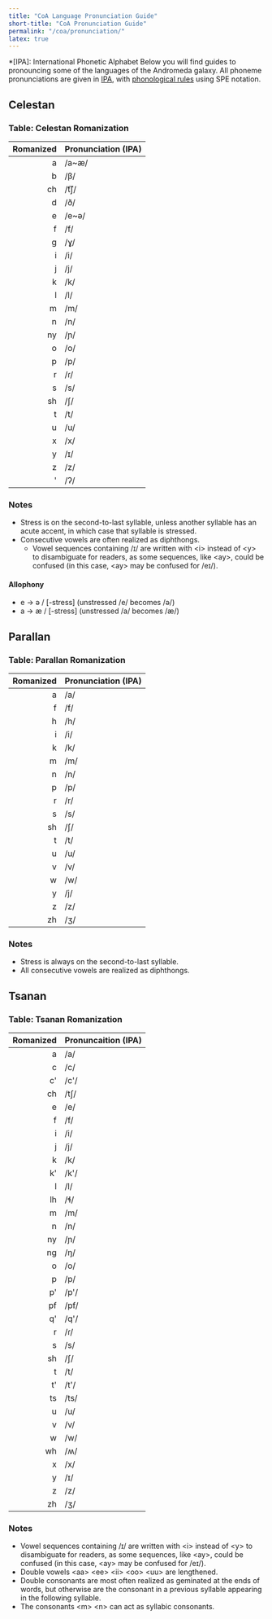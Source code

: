 ```yaml
---
title: "CoA Language Pronunciation Guide"
short-title: "CoA Pronunciation Guide"
permalink: "/coa/pronunciation/"
latex: true
---
```

*[IPA]: International Phonetic Alphabet
Below you will find guides to pronouncing some of the languages of the Andromeda galaxy. All phoneme pronunciations are given in [IPA](https://en.wikipedia.org/wiki/International_Phonetic_Alphabet), with [phonological rules](https://en.wikipedia.org/wiki/Phonological_rule) using SPE notation.

## Celestan

### Table: Celestan Romanization

| Romanized | Pronunciation (IPA) |
|-------:|:--------------------|
| a      | /a~æ/               |
| b      | /β/                 |
| ch     | /t͡ʃ/                |
| d      | /ð/                 |
| e      | /e~ə/               |
| f      | /f/                 |
| g      | /ɣ/                 |
| i      | /i/                 |
| j      | /j/                 |
| k      | /k/                 |
| l      | /l/                 |
| m      | /m/                 |
| n      | /n/                 |
| ny     | /ɲ/                 |
| o      | /o/                 |
| p      | /p/                 |
| r      | /ɾ/                 |
| s      | /s/                 |
| sh     | /ʃ/                 |
| t      | /t/                 |
| u      | /u/                 |
| x      | /x/                 |
| y      | /ɪ/                 |
| z      | /z/                 |
| '      | /ʔ/                 |

### Notes

- Stress is on the second-to-last syllable, unless another syllable has an acute accent, in which case that syllable is stressed.
- Consecutive vowels are often realized as diphthongs.
    - Vowel sequences containing /ɪ/ are written with &lt;i&gt; instead of &lt;y&gt; to disambiguate for readers, as some sequences, like &lt;ay&gt;, could be confused (in this case, &lt;ay&gt; may be confused for /eɪ/).

#### Allophony

- e &rarr; ə / [-stress] (unstressed /e/ becomes /ə/)
- a &rarr; æ / [-stress] (unstressed /a/ becomes /æ/)

## Parallan

### Table: Parallan Romanization

| Romanized | Pronunciation (IPA) |
|----------:|:--------------------|
| a         | /a/                 |
| f         | /f/                 |
| h         | /h/                 |
| i         | /i/                 |
| k         | /k/                 |
| m         | /m/                 |
| n         | /n/                 |
| p         | /p/                 |
| r         | /r/                 |
| s         | /s/                 |
| sh        | /ʃ/                 |
| t         | /t/                 |
| u         | /u/                 |
| v         | /v/                 |
| w         | /w/                 |
| y         | /j/                 |
| z         | /z/                 |
| zh        | /ʒ/                 |

### Notes

- Stress is always on the second-to-last syllable.
- All consecutive vowels are realized as diphthongs.

## Tsanan

### Table: Tsanan Romanization

| Romanized | Pronuncaition (IPA) |
|----------:|:--------------------|
| a         | /a/                 |
| c         | /c/                 |
| c'        | /c'/                |
| ch        | /tʃ/                |
| e         | /e/                 |
| f         | /f/                 |
| i         | /i/                 |
| j         | /j/                 |
| k         | /k/                 |
| k'        | /k'/                |
| l         | /l/                 |
| lh        | /ɬ/                 |
| m         | /m/                 |
| n         | /n/                 |
| ny        | /ɲ/                 |
| ng        | /ŋ/                 |
| o         | /o/                 |
| p         | /p/                 |
| p'        | /p'/                |
| pf        | /pf/                |
| q'        | /q'/                |
| r         | /ɾ/                 |
| s         | /s/                 |
| sh        | /ʃ/                 |
| t         | /t/                 |
| t'        | /t'/                |
| ts        | /ts/                |
| u         | /u/                 |
| v         | /v/                 |
| w         | /w/                 |
| wh        | /ʍ/                 |
| x         | /x/                 |
| y         | /ɪ/                 |
| z         | /z/                 |
| zh        | /ʒ/                 |

### Notes
- Vowel sequences containing /ɪ/ are written with &lt;i&gt; instead of &lt;y&gt; to disambiguate for readers, as some sequences, like &lt;ay&gt;, could be confused (in this case, &lt;ay&gt; may be confused for /eɪ/).
- Double vowels &lt;aa&gt; &lt;ee&gt; &lt;ii&gt; &lt;oo&gt; &lt;uu&gt; are lengthened.
- Double consonants are most often realized as geminated at the ends of words, but otherwise are the consonant in a previous syllable appearing in the following syllable. 
- The consonants &lt;m&gt; &lt;n&gt; can act as syllabic consonants.